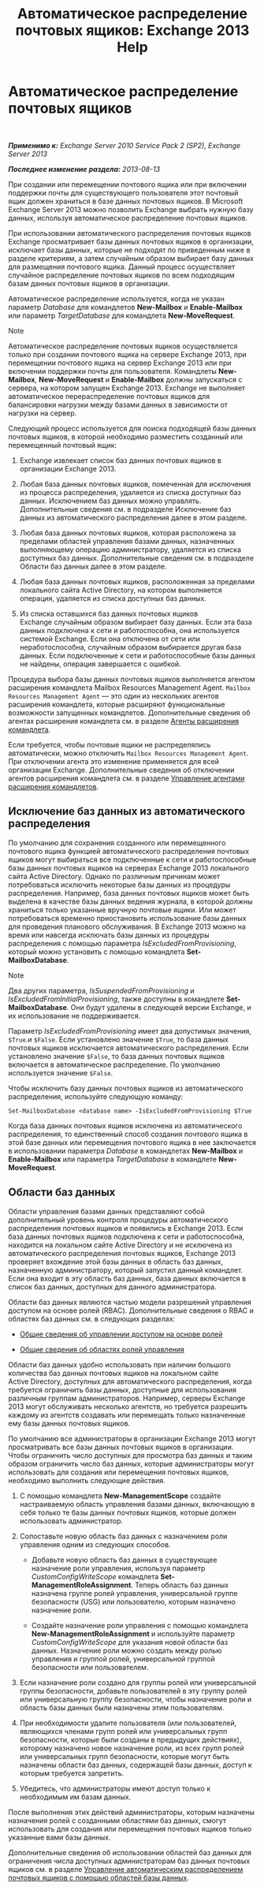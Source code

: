 ﻿---
title: 'Автоматическое распределение почтовых ящиков: Exchange 2013 Help'
TOCTitle: Автоматическое распределение почтовых ящиков
ms:assetid: f4db4636-948c-466b-839c-300c1a3a9544
ms:mtpsurl: https://technet.microsoft.com/ru-ru/library/Ff477621(v=EXCHG.150)
ms:contentKeyID: 59636082
ms.date: 04/30/2018
mtps_version: v=EXCHG.150
ms.translationtype: HT
---

# Автоматическое распределение почтовых ящиков

 

_**Применимо к:** Exchange Server 2010 Service Pack 2 (SP2), Exchange Server 2013_

_**Последнее изменение раздела:** 2013-08-13_

При создании или перемещении почтового ящика или при включении поддержки почты для существующего пользователя этот почтовый ящик должен храниться в базе данных почтовых ящиков. В Microsoft Exchange Server 2013 можно позволить Exchange выбрать нужную базу данных, используя автоматическое распределение почтовых ящиков.

При использовании автоматического распределения почтовых ящиков Exchange просматривает базы данных почтовых ящиков в организации, исключает базы данных, которые не подходят по приведенным ниже в разделе критериям, а затем случайным образом выбирает базу данных для размещения почтового ящика. Данный процесс осуществляет случайное распределение почтовых ящиков по всем подходящим базам данных почтовых ящиков в организации.

Автоматическое распределение используется, когда не указан параметр *Database* для командлетов **New-Mailbox** и **Enable-Mailbox** или параметр *TargetDatabase* для командлета **New-MoveRequest**.

> [!NOTE]  
> Автоматическое распределение почтовых ящиков осуществляется только при создании почтового ящика на сервере Exchange 2013, при перемещении почтового ящика на сервер Exchange 2013 или при включении поддержки почты для пользователя. Командлеты <strong>New-Mailbox</strong>, <strong>New-MoveRequest</strong> и <strong>Enable-Mailbox</strong> должны запускаться с сервера, на котором запущен Exchange 2013. Exchange не выполняет автоматическое перераспределение почтовых ящиков для балансировки нагрузки между базами данных в зависимости от нагрузки на сервер.


Следующий процесс используется для поиска подходящей базы данных почтовых ящиков, в которой необходимо разместить созданный или перемещенный почтовый ящик:

1.  Exchange извлекает список баз данных почтовых ящиков в организации Exchange 2013.

2.  Любая база данных почтовых ящиков, помеченная для исключения из процесса распределения, удаляется из списка доступных баз данных. Исключением баз данных можно управлять. Дополнительные сведения см. в подразделе Исключение баз данных из автоматического распределения далее в этом разделе.

3.  Любая база данных почтовых ящиков, которая расположена за пределами областей управления базами данных, назначенных выполняющему операцию администратору, удаляется из списка доступных баз данных. Дополнительные сведения см. в подразделе Области баз данных далее в этом разделе.

4.  Любая база данных почтовых ящиков, расположенная за пределами локального сайта Active Directory, на котором выполняется операция, удаляется из списка доступных баз данных.

5.  Из списка оставшихся баз данных почтовых ящиков Exchange случайным образом выбирает базу данных. Если эта база данных подключена к сети и работоспособна, она используется системой Exchange. Если она отключена от сети или неработоспособна, случайным образом выбирается другая база данных. Если подключенные к сети и работоспособные базы данных не найдены, операция завершается с ошибкой.

Процедура выбора базы данных почтовых ящиков выполняется агентом расширения командлета Mailbox Resources Management Agent. `Mailbox Resources Management Agent` — это один из нескольких агентов расширения командлета, которые расширяют функциональные возможности запущенных командлетов. Дополнительные сведения об агентах расширения командлета см. в разделе [Агенты расширения командлета](cmdlet-extension-agents-exchange-2013-help.md).

Если требуется, чтобы почтовые ящики не распределялись автоматически, можно отключить `Mailbox Resources Management Agent`. При отключении агента это изменение применяется для всей организации Exchange. Дополнительные сведения об отключении агентов расширения командлета см. в разделе [Управление агентами расширения командлетов](manage-cmdlet-extension-agents-exchange-2013-help.md).

## Исключение баз данных из автоматического распределения

По умолчанию для сохранения созданного или перемещенного почтового ящика функцией автоматического распределения почтовых ящиков могут выбираться все подключенные к сети и работоспособные базы данных почтовых ящиков на серверах Exchange 2013 локального сайта Active Directory. Однако по различным причинам может потребоваться исключить некоторые базы данных из процедуры распределения. Например, база данных почтовых ящиков может быть выделена в качестве базы данных ведения журнала, в которой должны храниться только указанные вручную почтовые ящики. Или может потребоваться временно приостановить использование базы данных для проведения планового обслуживания. В Exchange 2013 можно на время или навсегда исключать базы данных из процедуры распределения с помощью параметра *IsExcludedFromProvisioning*, который можно установить с помощью командлета **Set-MailboxDatabase**.

> [!NOTE]  
> Два других параметра, <em>IsSuspendedFromProvisioning</em> и <em>IsExcludedFromInitialProvisioning</em>, также доступны в командлете <strong>Set-MailboxDatabase</strong>. Они будут удалены в следующей версии Exchange, и их использование не поддерживается.


Параметр *IsExcludedFromProvisioning* имеет два допустимых значения, `$True`.и `$False`. Если установлено значение `$True`, то база данных почтовых ящиков исключается автоматического распределения. Если установлено значение `$False`, то база данных почтовых ящиков включается в автоматическое распределение. По умолчанию используется значение `$False`.

Чтобы исключить базу данных почтовых ящиков из автоматического распределения, используйте следующую команду:

    Set-MailboxDatabase <database name> -IsExcludedFromProvisioning $True

Когда база данных почтовых ящиков исключена из автоматического распределения, то единственный способ создания почтового ящика в этой базе данных или перемещения почтового ящика в нее заключается в использовании параметра *Database* в командлетах **New-Mailbox** и **Enable-Mailbox** или параметра *TargetDatabase* в командлете **New-MoveRequest**.

## Области баз данных

Области управления базами данных представляют собой дополнительный уровень контроля процедуры автоматического распределения почтовых ящиков и появились в Exchange 2013. Если база данных почтовых ящиков подключена к сети и работоспособна, находится на локальном сайте Active Directory и не исключена из автоматического распределения почтовых ящиков, Exchange 2013 проверяет вхождение этой базы данных в область баз данных, назначенную администратору, который запустил данный командлет. Если она входит в эту область баз данных, база данных включается в список баз данных, доступных для данного администратора.

Области баз данных являются частью модели разрешений управления доступом на основе ролей (RBAC). Дополнительные сведения о RBAC и областях баз данных см. в следующих разделах:

  - [Общие сведения об управлении доступом на основе ролей](understanding-role-based-access-control-exchange-2013-help.md)

  - [Общие сведения об областях ролей управления](understanding-management-role-scopes-exchange-2013-help.md)

Области баз данных удобно использовать при наличии большого количества баз данных почтовых ящиков на локальном сайте Active Directory, доступных для автоматического распределения, когда требуется ограничить базы данных, доступные для использования различным группам администраторов. Например, серверы Exchange 2013 могут обслуживать несколько агентств, но требуется разрешить каждому из агентств создавать или перемещать только назначенные ему базы данных почтовых ящиков.

По умолчанию все администраторы в организации Exchange 2013 могут просматривать все базы данных почтовых ящиков в организации. Чтобы ограничить число доступных для просмотра баз данных и таким образом ограничить число баз данных, которые администраторы могут использовать для создания или перемещения почтовых ящиков, необходимо выполнить следующие действия.

1.  С помощью командлета **New-ManagementScope** создайте настраиваемую область управления базами данных, включающую в себя только те базы данных почтовых ящиков, которые должен использовать администратор.

2.  Сопоставьте новую область баз данных с назначением роли управления одним из следующих способов.
    
      - Добавьте новую область баз данных в существующее назначение роли управления, используя параметр *CustomConfigWriteScope* командлета **Set-ManagementRoleAssignment**. Теперь область баз данных назначена группе ролей управления, универсальной группе безопасности (USG) или пользователю, которым назначено назначение роли.
    
      - Создайте назначение роли управления с помощью командлета **New-ManagementRoleAssignment** и используйте параметр *CustomConfigWriteScope* для указания новой области баз данных. Назначение роли можно создать между ролью управления и группой ролей, универсальной группой безопасности или пользователем.

3.  Если назначение роли создано для группы ролей или универсальной группы безопасности, добавьте пользователей в эту группу ролей или универсальную группу безопасности, чтобы назначение роли и область базы данных были назначены этим пользователям.

4.  При необходимости удалите пользователя (или пользователей, являющихся членами групп ролей или универсальных групп безопасности, которые были созданы в предыдущих действиях), которому назначено новое назначение роли, из всех групп ролей или универсальных групп безопасности, которые могут быть назначены области баз данных, содержащей базы данных, доступ к которым требуется запретить.

5.  Убедитесь, что администраторы имеют доступ только к необходимым им базам данных.

После выполнения этих действий администраторы, которым назначены назначения ролей с созданными областями баз данных, смогут использовать для создания или перемещения почтовых ящиков только указанные вами базы данных.

Дополнительные сведения об использовании областей баз данных для ограничения числа доступных администраторам баз данных почтовых ящиков см. в разделе [Управление автоматическим распределением почтовых ящиков с помощью областей базы данных](control-automatic-mailbox-distribution-using-database-scopes-exchange-2013-help.md).

